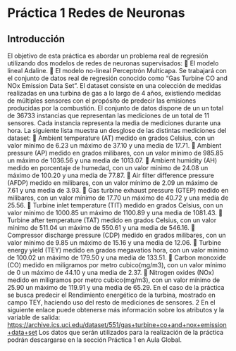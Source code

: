 # Práctica 1 Redes de Neuronas
## Introducción
El objetivo de esta práctica es abordar un problema real de regresión utilizando dos
modelos de redes de neuronas supervisados:
 El modelo lineal Adaline.
 El modelo no-lineal Perceptrón Multicapa.
Se trabajará con el conjunto de datos real de regresión conocido como “Gas Turbine CO
and NOx Emission Data Set”. El dataset consiste en una colección de medidas realizadas
en una turbina de gas a lo largo de 4 años, existiendo medidas de múltiples sensores con
el propósito de predecir las emisiones producidas por la combustión. El conjunto de datos
dispone de un un total de 36733 instancias que representan las mediciones de un total de
11 sensores. Cada instancia representa la media de mediciones durante una hora.
La siguiente lista muestra un desglose de las distintas mediciones del dataset:
 Ambient temperature (AT) medido en grados Celsius, con un valor mínimo de
6.23 un máximo de 37.10 y una media de 17.71.
 Ambient pressure (AP) medido en grados milibares, con un valor mínimo de
985.85 un máximo de 1036.56 y una media de 1013.07.
 Ambient humidity (AH) medido en porcentaje de humedad, con un valor mínimo
de 24.08 un máximo de 100.20 y una media de 77.87.
 Air filter difference pressure (AFDP) medido en milibares, con un valor mínimo
de 2.09 un máximo de 7.61 y una media de 3.93.
 Gas turbine exhaust pressure (GTEP) medido en milibares, con un valor mínimo
de 17.70 un máximo de 40.72 y una media de 25.56.
 Turbine inlet temperature (TIT) medido en grados Celsius, con un valor mínimo
de 1000.85 un máximo de 1100.89 y una media de 1081.43.
 Turbine after temperature (TAT) medido en grados Celsius, con un valor mínimo
de 511.04 un máximo de 550.61 y una media de 546.16.
 Compressor discharge pressure (CDP) medido en grados milibares, con un valor
mínimo de 9.85 un máximo de 15.16 y una media de 12.06.
 Turbine energy yield (TEY) medido en grados megavatios hora, con un valor
mínimo de 100.02 un máximo de 179.50 y una media de 133.51.
 Carbon monoxide (CO) medido en miligramos por metro cubico(mg/m3), con un
valor mínimo de 0 un máximo de 44.10 y una media de 2.37.
 Nitrogen oxides (NOx) medido en miligramos por metro cubico(mg/m3), con un
valor mínimo de 25.90 un máximo de 119.91 y una media de 65.29.
En el caso de la práctica se busca predecir el Rendimiento energético de la turbina,
mostrado en campo TEY, haciendo uso del resto de mediciones de sensores.
2
En el siguiente enlace puede obtenerse más información sobre los atributos y la variable
de salida:
https://archive.ics.uci.edu/dataset/551/gas+turbine+co+and+nox+emission+data+set
Los datos que serán utilizados para la realización de la práctica podrán descargarse en la
sección Práctica 1 en Aula Global.
